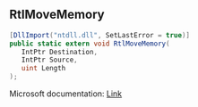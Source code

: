 ## RtlMoveMemory

```csharp
[DllImport("ntdll.dll", SetLastError = true)]
public static extern void RtlMoveMemory(
   IntPtr Destination,
   IntPtr Source,
   uint Length
);
```

Microsoft documentation: [Link](https://learn.microsoft.com/en-us/windows/win32/devnotes/rtlmovememory)
